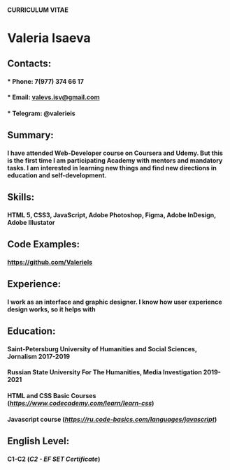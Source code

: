 #### **CURRICULUM VITAE**

# **Valeria Isaeva**

## **Contacts:**

#### * Phone: 7(977) 374 66 17
#### * Email: valevs.isv@gmail.com
#### * Telegram: @valerieis

## **Summary:**

#### I have attended Web-Developer course on Coursera and Udemy. But this is the first time I am participating Academy with mentors and mandatory tasks. I am interested in learning new things and find new directions in education and self-development.

## **Skills:**

#### HTML 5, CSS3, JavaScript, Adobe Photoshop, Figma, Adobe InDesign, Adobe Illustator 

## **Code Examples:**

#### https://github.com/ValerieIs

## **Experience:**

#### I work as an interface and graphic designer. I know how user experience design works, so it helps with 

## **Education:** 

#### Saint-Petersburg University of Humanities and Social Sciences, Jornalism 2017-2019 
#### Russian State University For The Humanities, Media Investigation 2019-2021 
#### HTML and CSS Basic Courses (*https://www.codecademy.com/learn/learn-css*)
#### Javascript course (*https://ru.code-basics.com/languages/javascript*)

## **English Level:**

#### C1-C2 (*C2 - EF SET Certificate*)



